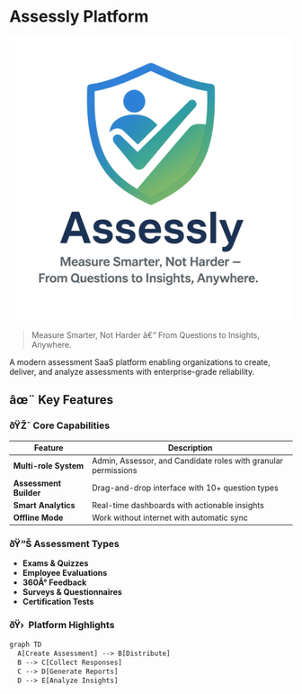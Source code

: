# Assessly Platform

![Assessly Platform Logo](logo32.png)

> Measure Smarter, Not Harder â€“ From Questions to Insights, Anywhere.

A modern assessment SaaS platform enabling organizations to create, deliver, and analyze assessments with enterprise-grade reliability.

## âœ¨ Key Features

### ðŸŽ¯ Core Capabilities
| Feature | Description |
|---------|-------------|
| **Multi-role System** | Admin, Assessor, and Candidate roles with granular permissions |
| **Assessment Builder** | Drag-and-drop interface with 10+ question types |
| **Smart Analytics** | Real-time dashboards with actionable insights |
| **Offline Mode** | Work without internet with automatic sync |

### ðŸ“Š Assessment Types
- **Exams & Quizzes**
- **Employee Evaluations**
- **360Â° Feedback**
- **Surveys & Questionnaires**
- **Certification Tests**

### ðŸ›  Platform Highlights
```mermaid
graph TD
  A[Create Assessment] --> B[Distribute]
  B --> C[Collect Responses]
  C --> D[Generate Reports]
  D --> E[Analyze Insights]

